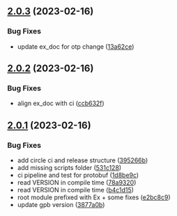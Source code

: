 ## [2.0.3](https://github.com/coingaming/exprotobuf2/compare/v2.0.2...v2.0.3) (2023-02-16)


### Bug Fixes

* update ex_doc for otp change ([13a62ce](https://github.com/coingaming/exprotobuf2/commit/13a62ce76e733bdfc5d0ac7f74b6c8f1b812c591))

## [2.0.2](https://github.com/coingaming/exprotobuf2/compare/v2.0.1...v2.0.2) (2023-02-16)


### Bug Fixes

* align ex_doc with ci ([ccb632f](https://github.com/coingaming/exprotobuf2/commit/ccb632faba0206ffbc137d7f14b6a3b28dd14726))

## [2.0.1](https://github.com/coingaming/exprotobuf2/compare/v2.0.0...v2.0.1) (2023-02-16)


### Bug Fixes

* add circle ci and release structure ([395266b](https://github.com/coingaming/exprotobuf2/commit/395266b318a166f47fe92ca032ab5815ae8913f0))
* add missing scripts folder ([531c128](https://github.com/coingaming/exprotobuf2/commit/531c128b26a7bccb951daf81f5a236efa6312de9))
* ci pipeline and test for protobuf ([1d8be9c](https://github.com/coingaming/exprotobuf2/commit/1d8be9c4caa09177ef9a52cc3a73886418b746d4))
* read VERSION in compile time ([78a9320](https://github.com/coingaming/exprotobuf2/commit/78a93206e94b374d5c564ec00ae692e8ec987888))
* read VERSION in compile time ([b4c1d15](https://github.com/coingaming/exprotobuf2/commit/b4c1d1553173474026433dbcd5c77fe1ccc8150d))
* root module prefixed with Ex + some fixes ([e2bc8c9](https://github.com/coingaming/exprotobuf2/commit/e2bc8c9c2501655f840f405105628c302fc27f71))
* update gpb version ([3877a0b](https://github.com/coingaming/exprotobuf2/commit/3877a0ba565a586b62863af2b177443f6610c110))
